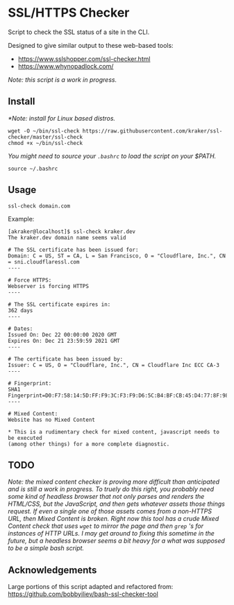 # SSL/HTTPS Checker #

Script to check the SSL status of a site in the CLI.

Designed to give similar output to these web-based tools:
- https://www.sslshopper.com/ssl-checker.html
- https://www.whynopadlock.com/

_Note: this script is a work in progress._


## Install ##

_*Note: install for Linux based distros._

```
wget -O ~/bin/ssl-check https://raw.githubusercontent.com/kraker/ssl-checker/master/ssl-check
chmod +x ~/bin/ssl-check
```
_You might need to source your `.bashrc` to load the script on your $PATH._
```
source ~/.bashrc
```

## Usage ##
```
ssl-check domain.com
```

Example:
```
[akraker@localhost]$ ssl-check kraker.dev
The kraker.dev domain name seems valid

# The SSL certificate has been issued for:
Domain: C = US, ST = CA, L = San Francisco, O = "Cloudflare, Inc.", CN = sni.cloudflaressl.com
----

# Force HTTPS:
Webserver is forcing HTTPS
----

# The SSL certificate expires in:
362 days
----

# Dates:
Issued On: Dec 22 00:00:00 2020 GMT
Expires On: Dec 21 23:59:59 2021 GMT
----

# The certificate has been issued by:
Issuer: C = US, O = "Cloudflare, Inc.", CN = Cloudflare Inc ECC CA-3
----

# Fingerprint:
SHA1 Fingerprint=D0:F7:58:14:5D:FF:F9:3C:F3:F9:D6:5C:B4:BF:CB:45:D4:77:8F:98
----

# Mixed Content:
Website has no Mixed Content

* This is a rudimentary check for mixed content, javascript needs to be executed
(among other things) for a more complete diagnostic.
```

## TODO ##

_Note: the mixed content checker is proving more difficult than anticipated and is still a work in progress.  To truely do this right, you probably need some kind of headless browser that not only parses and renders the HTML/CSS, but the JavaScript, and then gets whatever assets those things request. If even a single one of those assets comes from a non-HTTPS URL, then Mixed Content is broken. Right now this tool has a crude Mixed Content check that uses `wget` to mirror the page and then `grep` 's for instances of HTTP URLs. I may get around to fixing this sometime in the future, but a headless browser seems a bit heavy for a what was supposed to be a simple bash script._

## Acknowledgements ##

Large portions of this script adapted and refactored from:
https://github.com/bobbyiliev/bash-ssl-checker-tool



